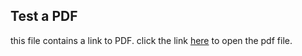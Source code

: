## Test a PDF

this file contains a link to PDF. click the link [here](../..\Linked_Image_Files\TestPDF.pdf) to open the pdf file.